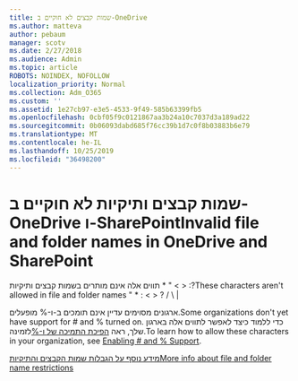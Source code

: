 ```yaml
---
title: שמות קבצים לא חוקיים ב-OneDrive
ms.author: matteva
author: pebaum
manager: scotv
ms.date: 2/27/2018
ms.audience: Admin
ms.topic: article
ROBOTS: NOINDEX, NOFOLLOW
localization_priority: Normal
ms.collection: Adm_O365
ms.custom: ''
ms.assetid: 1e27cb97-e3e5-4533-9f49-585b63399fb5
ms.openlocfilehash: 0cbf05f9c0121867aa3b24a10c7037d3a189ad22
ms.sourcegitcommit: 0b06093dabd685f76cc39b1d7c0f8b03883b6e79
ms.translationtype: MT
ms.contentlocale: he-IL
ms.lasthandoff: 10/25/2019
ms.locfileid: "36498200"
---
```

# <a name="invalid-file-and-folder-names-in-onedrive-and-sharepoint"></a><span data-ttu-id="90a3a-102">שמות קבצים ותיקיות לא חוקיים ב-OneDrive ו-SharePoint</span><span class="sxs-lookup"><span data-stu-id="90a3a-102">Invalid file and folder names in OneDrive and SharePoint</span></span>

<span data-ttu-id="90a3a-103">תווים אלה אינם מותרים בשמות קבצים ותיקיות \* " \< \> :?</span><span class="sxs-lookup"><span data-stu-id="90a3a-103">These characters aren't allowed in file and folder names " \* : \< \> ?</span></span> <span data-ttu-id="90a3a-104">/ \ |</span><span class="sxs-lookup"><span data-stu-id="90a3a-104"></span></span> 
  
<span data-ttu-id="90a3a-105">ארגונים מסוימים עדיין אינם תומכים ב-ו-% מופעלים.</span><span class="sxs-lookup"><span data-stu-id="90a3a-105">Some organizations don't yet have support for # and % turned on.</span></span> <span data-ttu-id="90a3a-106">כדי ללמוד כיצד לאפשר לתווים אלה בארגון שלך, ראה [הפיכת התמיכה של ו-%](https://go.microsoft.com/fwlink/?linkid=862611)לזמינה.</span><span class="sxs-lookup"><span data-stu-id="90a3a-106">To learn how to allow these characters in your organization, see [Enabling # and % Support](https://go.microsoft.com/fwlink/?linkid=862611).</span></span> 
  
[<span data-ttu-id="90a3a-107">מידע נוסף על הגבלות שמות הקבצים והתיקיות</span><span class="sxs-lookup"><span data-stu-id="90a3a-107">More info about file and folder name restrictions</span></span>](https://go.microsoft.com/fwlink/?linkid=866430)
  


